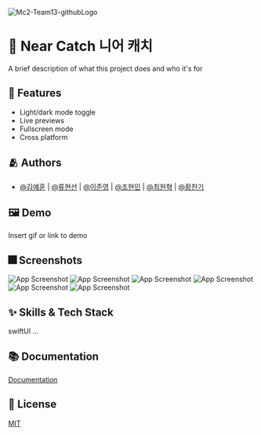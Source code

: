 ![Mc2-Team13-githubLogo](https://user-images.githubusercontent.com/74142881/173842726-f97fa21d-ca85-4eb1-b9d3-6f03c01b3fdb.png)

# :iphone: Near Catch 니어 캐치

A brief description of what this project does and who it's for


## :pushpin: Features

- Light/dark mode toggle
- Live previews
- Fullscreen mode
- Cross platform


## :people_hugging: Authors

- [@김예훈](https://www.github.com/) | [@류현선](https://www.github.com/) | [@이준영](https://www.github.com/) | [@조현민](https://www.github.com/) | [@최원혁](https://www.github.com/) | [@황찬기](https://www.github.com/)


## :framed_picture: Demo

Insert gif or link to demo


## :fireworks: Screenshots

![App Screenshot](https://user-images.githubusercontent.com/74142881/173841461-d8faf5eb-c80c-4c33-a674-f04fc84dd402.png)
![App Screenshot](https://user-images.githubusercontent.com/74142881/173841455-8c515910-599f-46fb-88a7-2aa75a448291.png)
![App Screenshot](https://user-images.githubusercontent.com/74142881/173841440-28308b16-a824-4d8d-b074-9bd2b08ab696.png)
![App Screenshot](https://user-images.githubusercontent.com/74142881/173841464-47e53466-5ea6-42c0-8f4e-3905d3804ab1.png)
![App Screenshot](https://user-images.githubusercontent.com/74142881/173841432-50f9b5d9-1b48-4256-9eea-430cc898d75e.png)
![App Screenshot](https://user-images.githubusercontent.com/74142881/173841447-073f2f04-d876-4f8a-8538-fbe27bb2a28e.png)


## :sparkles: Skills & Tech Stack
swiftUI ...

## :books: Documentation

[Documentation](https://linktodocumentation)


## :lock_with_ink_pen: License

[MIT](https://choosealicense.com/licenses/mit/)

